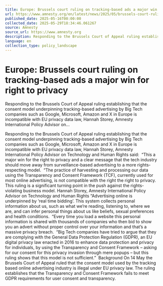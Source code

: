 ```yaml
---
title: Europe: Brussels court ruling on tracking-based ads a major win for right to privacy
url: https://www.amnesty.org/en/latest/news/2025/05/brussels-court-ruling-on-tracking-based-ads-a-victory-privacy-rights/
published_date: 2025-05-16T00:00:00
collected_date: 2025-05-29T18:34:46.061267
source: Amnesty
source_url: https://www.amnesty.org
description: Responding to the Brussels Court of Appeal ruling establishing that the consent model underpinning tracking-based advertising by Big Tech companies such as Google, Microsoft, Amazon and X in Europe is incompatible with EU privacy data law, Hannah Storey, Amnesty International Policy Advisor on...
language: en
collection_type: policy_landscape
---
```


# Europe: Brussels court ruling on tracking-based ads a major win for right to privacy

Responding to the Brussels Court of Appeal ruling establishing that the consent model underpinning tracking-based advertising by Big Tech companies such as Google, Microsoft, Amazon and X in Europe is incompatible with EU privacy data law, Hannah Storey, Amnesty International Policy Advisor on...

Responding to the Brussels Court of Appeal ruling establishing that the consent model underpinning tracking-based advertising by Big Tech companies such as Google, Microsoft, Amazon and X in Europe is incompatible with EU privacy data law, Hannah Storey, Amnesty International Policy Advisor on Technology and Human Rights said:  “This a major win for the right to privacy and a clear message that the tech industry should move away from surveillance-based advertising to a more rights-respecting model.  “The practice of harvesting and processing our data using the Transparency and Consent Framework (TCF), currently used for most online advertising, is not compatible with the right the right to privacy. This ruling is a significant turning point in the push against the rights-violating business model. Hannah Storey, Amnesty International Policy Advisor on Technology and Human Rights “Advertising online is underpinned by ‘real time bidding’. This system collects personal information about us, such as what we’re reading, listening to, where we are, and can infer personal things about us like beliefs, sexual preferences and health conditions.  “Every time you load a website this personal information is shared with thousands of companies who then bid to show you an advert without proper control over your information and that’s a massive privacy breach.  “Big Tech companies have tried to argue that they are complying with the General Data Protection Regulation (GDPR), an EU digital privacy law enacted in 2016 to enhance data protection and privacy for individuals, by using the Transparency and Consent Framework – asking for our consent for this privacy invasion through mere popups – but this ruling shows that this model is not sufficient.”  Background On 14 May the Brussels Court of Appeal ruled that the consent model used by the tracking based online advertising industry is illegal under EU privacy law. The ruling establishes that the Transparency and Consent Framework fails to meet GDPR requirements for user consent and transparency.